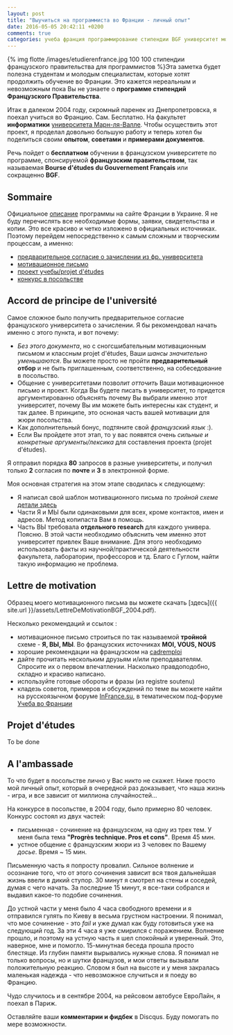```yaml
---
layout: post
title: "Выучиться на программиста во Франции - личный опыт"
date: 2016-05-05 20:42:11 +0200
comments: true
categories: учеба франция программирование стипендии BGF университет мотивационное письмо LM русский
---
```




{% img flotte /images/etudierenfrance.jpg 100 100 стипендии французского правительства для программистов %}Эта заметка будет полезна студентам и молодым специалистам, которые хотят продолжить обучение во Франции. Это кажется нереальным и невозможным пока Вы не узнаете о __программе стипендий Французского Правительства__. 


Итак в далеком 2004 году, скромный паренек из Днепропетровска, я поехал учиться во Францию. Сам. Бесплатно. На факультет __информатики__ [университета Марн-ля-Валле](http://www.u-pem.fr). 
Чтобы осуществить этот проект, я проделал довольно большую работу и теперь хотел бы поделиться своим __опытом__, __советами__ и __примерами документов__.

<!-- more -->

Речь пойдет о __бесплатном__ обучении в французском университете по программе, спонсируемой __французским правительством__, так называемая **Bourse d'études du Gouvernement Français** или сокращенно **BGF**.

## Sommaire	
Официальное [описание](http://www.ambafrance-ua.org/Dovgostrokovii-stipendiiyi) программы на сайте Франции в Украине.
Я не буду перечислять все необходимые формы, заявки, свидетельства и копии. Это все красиво и четко изложено в официальных источниках. Поэтому перейдем непосредственно к самым сложным и творческим процессам, а именно:

* [предварительное согласие о зачислении из фр. университета](#accord)
* [мотивационное письмо](#lm)
* [проект учебы/projet d'études](#projetDetudes)
* [конкурс в посольстве](#ambassade)

## <a name="accord"></a>Accord de principe de l'université

Самое сложное было получить предварительное согласие французского университета о зачислении.
Я бы рекомендовал начать именно с этого пункта, и вот почему:

* *Без этого документа*, но с сногсшибательным мотивационным письмом и классным projet d'études, Ваши *шансы значительно уменьшаются*. Вы можете просто не пройти **предварительный отбор** и не быть приглашенным, соответственно, на собеседование в посольство.
* Общение с университетами позволит _отточить_ Ваши мотивационное письмо и проект. Когда Вы будете писать в университет, то придется аргументированно объяснять почему Вы выбрали именно этот университет, почему Вы им можете быть интересны как студент, и так далее. В принципе, это осноная часть вашей мотивации для жюри посольства.
* Как дополнительный бонус, подтяните свой *французский язык* :).
* Если Вы пройдете этот этап, то у вас появятся очень _сильные и конкретные аргументы/лексика_ для составления проекта (projet d'études).

Я отправил порядка **80** запросов в разные университеты, и получил только **2** согласия по **почте** и **3** в электронной форме.

Моя основная стратегия на этом этапе сводилась к следующему:

* Я написал свой шаблон мотивационного письма по _тройной схеме_ [детали здесь](#troika_lm)
* Части Я и МЫ были одинаковыми для всех, кроме контактов, имен и адресов. Метод копипаста Вам в помощь.
* Часть ВЫ требовала __отдельного research__ для каждого универа. Поясню. В этой части необходимо объяснить  чем именно этот университет привлек Ваше внимание. Для этого необходимо использовать факты из научной/практической деятельности факультета, лаборатории, профессоров и тд. Благо с Гуглом, найти такую информацию не проблема.



## <a name="lm"></a>Lettre de motivation
Образец моего мотивационного письма вы можете скачать [здесь]({{ site.url }}/assets/LettreDeMotivationBGF_2004.pdf).

Несколько рекомендаций и ссылок :

* мотивационное письмо строиться по так называемой <a name="troika_lm">__тройной__ схеме</a> - __Я, ВЫ, МЫ__. Во французских источниках __MOI, VOUS, NOUS__
* хорошие рекомендации на французском на [cadremploi](http://www.cadremploi.fr/emploi/html?page=459 "советы по составлению мотивационного письма")
* дайте прочитать нескольким друзьям и/или преподавателям. Спросите их о первом впечатлении. Насколько правдоподобно, складно и красиво написано.
* используйте готовые обороты и фразы (из registre soutenu)
* кладезь советов, примеров и обсуждений по теме вы можете найти на русскоязычном форуме [InFrance.su](http://www.infrance.su/forum/), в тематическом под-форуме [Учеба во Франции](http://www.infrance.su/forum/forumdisplay.php?f=13)

## <a name="projetDetudes"></a>Projet d'études

To be done

## <a name="ambassade"></a>A l'ambassade

То что будет в посольстве лично у Вас никто не скажет. Ниже просто мой личный опыт, который в очередной раз доказывает, что наша жизнь - игра, и все зависит от миллиона случайностей...

На конкурсе в посольстве, в 2004 году, было примерно 80 человек.
Конкурс состоял из двух частей:

* письменная - сочинение на французском, на одну из трех тем. У меня была тема  __"Progrès technique. Pros et cons"__. Время 45 мин.
* устное общение с французским жюри из 3 человек по Вашему _досье_. Время ~ 15 мин.


Письменную часть я попросту провалил. Сильное волнение и осознание того, что от этого сочинения зависит вся твоя дальнейшая жизнь ввели в дикий ступор. 30 минут я смотрел на стены и соседей, думая с чего начать. За последние 15 минут, я все-таки собрался и выдавил какое-то подобие сочинения. 


До устной части у меня было 4 часа свободного времени и я отправился гулять по Киеву в весьма грустном настроении. Я понимал, что мое сочинение - это _fail_ и уже думал как буду готовиться уже на следующий год. За эти 4 часа я уже смирился с поражением. Волнение прошло, и поэтому на устную часть я шел спокойный и уверенный. Это, наверное, мне и помогло. 15-минутная беседа прошла просто блестяще. Из глубин памяти вырывались нужные слова. Я понимал не только вопросы, но и шутки французов, и мои ответы вызывали положительную реакцию. Словом я был на высоте и у меня закралась маленькая надежда - что невозможное случиться и я поеду во Францию. 

Чудо случилось и в сентябре 2004, на рейсовом автобусе ЕвроЛайн, я поехал в Париж.


Оставляйте ваши **комментарии и фидбек** в Disсqus. Буду помогать по мере возможности.
